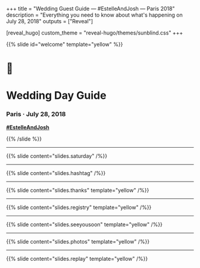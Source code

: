 +++
title = "Wedding Guest Guide — #EstelleAndJosh — Paris 2018"
description = "Everything you need to know about what's happening on July 28, 2018"
outputs = ["Reveal"]

[reveal_hugo]
custom_theme = "reveal-hugo/themes/sunblind.css"
+++

{{% slide id="welcome" template="yellow" %}}

# 💒

# Wedding Day Guide

### Paris &middot; July 28, 2018

**[#EstelleAndJosh](https://www.instagram.com/explore/tags/EstelleAndJosh/)**

{{% /slide %}}

---

{{% slide content="slides.saturday" /%}}

---

{{% slide content="slides.hashtag" /%}}

---

{{% slide content="slides.thanks" template="yellow" /%}}

---

{{% slide content="slides.registry" template="yellow" /%}}

---

{{% slide content="slides.seeyousoon" template="yellow" /%}}

---

{{% slide content="slides.photos" template="yellow" /%}}

---

{{% slide content="slides.replay" template="yellow" /%}}
